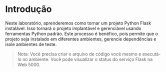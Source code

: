 # Introdução

Neste laboratório, aprenderemos como tornar um projeto Python Flask instalável. Isso tornará o projeto implantável e gerenciável usando ferramentas Python padrão. Este processo é benéfico, pois permite que o projeto seja instalado em diferentes ambientes, gerencie dependências e isole ambientes de teste.

> Nota: Você precisa criar o arquivo de código você mesmo e executá-lo no ambiente. Você pode visualizar o status do serviço Flask na Web 5000.

